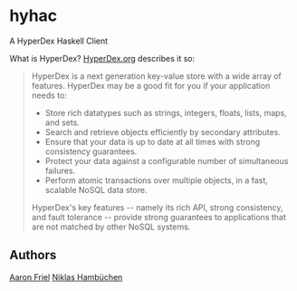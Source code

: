 hyhac
=====

A HyperDex Haskell Client

What is HyperDex? [HyperDex.org](http://hyperdex.org) describes it so:

> HyperDex is a next generation key-value store with a wide array of features. HyperDex may be a good fit for you if your application needs to:
> 
> * Store rich datatypes such as strings, integers, floats, lists, maps, and sets.
> * Search and retrieve objects efficiently by secondary attributes.
> * Ensure that your data is up to date at all times with strong consistency guarantees.
> * Protect your data against a configurable number of simultaneous failures.
> * Perform atomic transactions over multiple objects, in a fast, scalable NoSQL data store.
> 
> HyperDex's key features -- namely its rich API, strong consistency, and fault tolerance -- provide strong guarantees to applications that are not matched by other NoSQL systems.

Authors
-------

[Aaron Friel](https://github.com/aaronfriel)
[Niklas Hambüchen](https://github.com/nh2)

